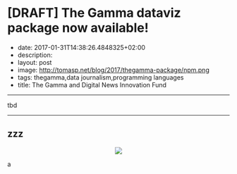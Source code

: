 [DRAFT] The Gamma dataviz package now available!
==============================================

 - date: 2017-01-31T14:38:26.4848325+02:00
 - description:
 - layout: post
 - image: http://tomasp.net/blog/2017/thegamma-package/npm.png
 - tags: thegamma,data journalism,programming languages
 - title: The Gamma and Digital News Innovation Fund
 
----------------------------------------------------------------------------------------------------

tbd

----------------------------------------------------------------------------------------------------

zzz
------------------------------------

<div style="text-align:center">
<img src="http://tomasp.net/blog/2017/thegamma-package/talk.jpg" style="max-width:80%" />
</div>


















a
